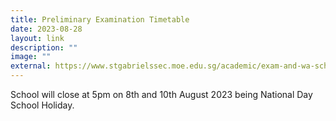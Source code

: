 ```yaml
---
title: Preliminary Examination Timetable
date: 2023-08-28
layout: link
description: ""
image: ""
external: https://www.stgabrielssec.moe.edu.sg/academic/exam-and-wa-schedule/
---
```

School will close at 5pm on 8th and 10th August 2023 being National Day School Holiday.